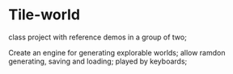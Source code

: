 # Tile-world
class project with reference demos in a group of two;

Create an engine for generating explorable worlds; allow ramdon generating, saving and loading; played by keyboards;

